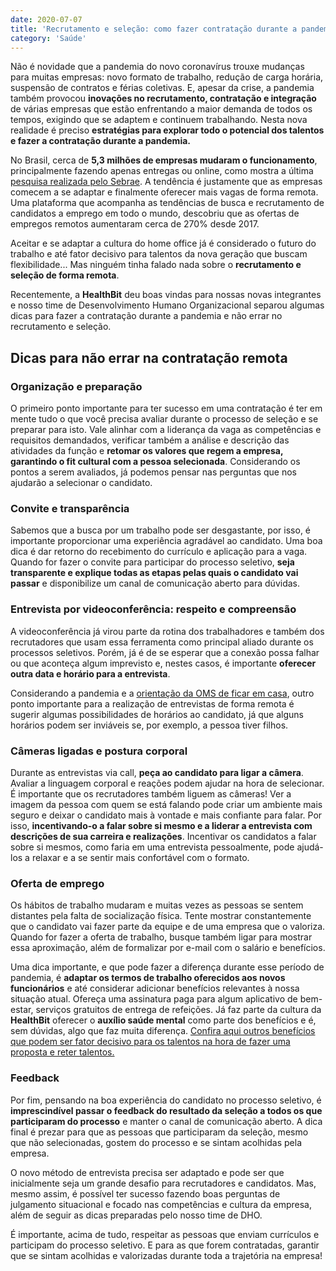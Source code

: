 ```yaml
---
date: 2020-07-07
title: 'Recrutamento e seleção: como fazer contratação durante a pandemia' 
category: 'Saúde'
---
```


Não é novidade que a pandemia do novo coronavírus trouxe mudanças para muitas empresas: novo formato de trabalho, redução de carga horária, suspensão de contratos e férias coletivas. E, apesar da crise, a pandemia também provocou **inovações no recrutamento, contratação e integração** de várias empresas que estão enfrentando a maior demanda de todos os tempos, exigindo que se adaptem e continuem trabalhando. Nesta nova realidade é preciso **estratégias para explorar todo o potencial dos talentos e fazer a contratação durante a pandemia.**

No Brasil, cerca de **5,3 milhões de empresas mudaram o funcionamento**, principalmente fazendo apenas entregas ou online, como mostra a última [pesquisa realizada pelo Sebrae](https://datasebrae.com.br/wp-content/uploads/2020/04/Impacto-do-coronav%C3%ADrus-nas-MPE-2%C2%AAedicao_geral-v4-1.pdf). A tendência é justamente que as empresas comecem a se adaptar e finalmente oferecer mais vagas de forma remota. Uma plataforma que acompanha as tendências de busca e recrutamento de candidatos a emprego em todo o mundo, descobriu que as ofertas de empregos remotos aumentaram cerca de 270% desde 2017.

Aceitar e se adaptar a cultura do home office já é considerado o futuro do trabalho e até fator decisivo para talentos da nova geração que buscam flexibilidade... Mas ninguém tinha falado nada sobre o **recrutamento e seleção de forma remota**.

Recentemente, a **HealthBit** deu boas vindas para nossas novas integrantes e nosso time de Desenvolvimento Humano Organizacional separou algumas dicas para fazer a contratação durante a pandemia e não errar no recrutamento e seleção.

## Dicas para não errar na contratação remota

### Organização e preparação

O primeiro ponto importante para ter sucesso em uma contratação é ter em mente tudo o que você precisa avaliar durante o processo de seleção e se preparar para isto. Vale alinhar com a liderança da vaga as competências e requisitos demandados, verificar também a análise e descrição das atividades da função e **retomar os valores que regem a empresa, garantindo o fit cultural com a pessoa selecionada**. Considerando os pontos a serem avaliados, já podemos pensar nas perguntas que nos ajudarão a selecionar o candidato.

### Convite e transparência

Sabemos que a busca por um trabalho pode ser desgastante, por isso, é importante proporcionar uma experiência agradável ao candidato. Uma boa dica é dar retorno do recebimento do currículo e aplicação para a vaga. Quando for fazer o convite para participar do processo seletivo, **seja transparente e explique todas as etapas pelas quais o candidato vai passar** e disponibilize um canal de comunicação aberto para dúvidas.

### Entrevista por videoconferência: respeito e compreensão

A videoconferência já virou parte da rotina dos trabalhadores e também dos recrutadores que usam essa ferramenta como principal aliado durante os processos seletivos. Porém, já é de se esperar que a conexão possa falhar ou que aconteça algum imprevisto e, nestes casos, é importante **oferecer outra data e horário para a entrevista**.

Considerando a pandemia e a [orientação da OMS de ficar em casa](https://www.who.int/emergencies/diseases/novel-coronavirus-2019/advice-for-public), outro ponto importante para a realização de entrevistas de forma remota é sugerir algumas possibilidades de horários ao candidato, já que alguns horários podem ser inviáveis se, por exemplo, a pessoa tiver filhos.

### Câmeras ligadas e postura corporal

Durante as entrevistas via call, **peça ao candidato para ligar a câmera**. Avaliar a linguagem corporal e reações podem ajudar na hora de selecionar. É importante que os recrutadores também liguem as câmeras! Ver a imagem da pessoa com quem se está falando pode criar um ambiente mais seguro e deixar o candidato mais à vontade e mais confiante para falar. Por isso, **incentivando-o a falar sobre si mesmo e a liderar a entrevista com descrições de sua carreira e realizações**. Incentivar os candidatos a falar sobre si mesmos, como faria em uma entrevista pessoalmente, pode ajudá-los a relaxar e a se sentir mais confortável com o formato.

### Oferta de emprego

Os hábitos de trabalho mudaram e muitas vezes as pessoas se sentem distantes pela falta de socialização física. Tente mostrar constantemente que o candidato vai fazer parte da equipe e de uma empresa que o valoriza. Quando for fazer a oferta de trabalho, busque também ligar para mostrar essa aproximação, além de formalizar por e-mail com o salário e benefícios.

Uma dica importante, e que pode fazer a diferença durante esse período de pandemia, é **adaptar os termos de trabalho oferecidos aos novos funcionários** e até considerar adicionar benefícios relevantes à nossa situação atual. Ofereça uma assinatura paga para algum aplicativo de bem-estar, serviços gratuitos de entrega de refeições. Já faz parte da cultura da **HealthBit** oferecer o **auxílio saúde mental** como parte dos benefícios e é, sem dúvidas, algo que faz muita diferença. [Confira aqui outros benefícios que podem ser fator decisivo para os talentos na hora de fazer uma proposta e reter talentos.](http://blog.healthbit.com.br/4-beneficios-que-sua-empresa-pode-oferecer-para-reter-talentos)

### Feedback

Por fim, pensando na boa experiência do candidato no processo seletivo, é **imprescindível passar o feedback do resultado da seleção a todos os que participaram do processo** e manter o canal de comunicação aberto. A dica final é prezar para que as pessoas que participaram da seleção, mesmo que não selecionadas, gostem do processo e se sintam acolhidas pela empresa.

O novo método de entrevista precisa ser adaptado e pode ser que inicialmente seja um grande desafio para recrutadores e candidatos. Mas, mesmo assim, é possível ter sucesso fazendo boas perguntas de julgamento situacional e focado nas competências e cultura da empresa, além de seguir as dicas preparadas pelo nosso time de DHO.

É importante, acima de tudo, respeitar as pessoas que enviam currículos e participam do processo seletivo. E para as que forem contratadas, garantir que se sintam acolhidas e valorizadas durante toda a trajetória na empresa!